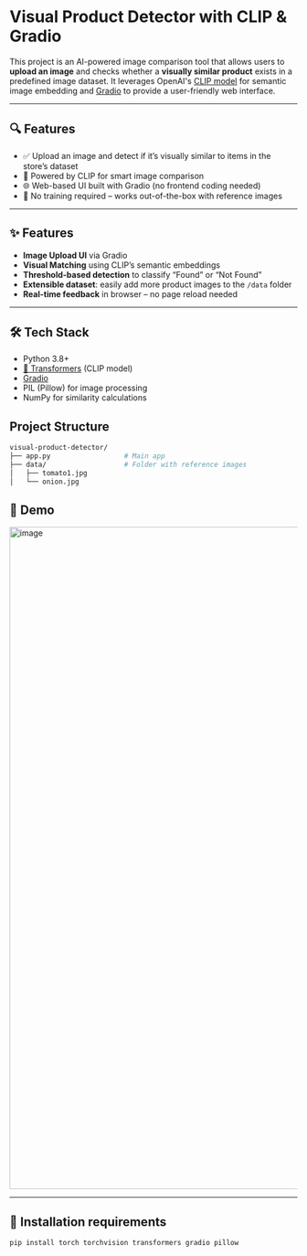 #  Visual Product Detector with CLIP & Gradio

This project is an AI-powered image comparison tool that allows users to **upload an image** and checks whether a **visually similar product** exists in a predefined image dataset. It leverages OpenAI's [CLIP model](https://github.com/openai/CLIP) for semantic image embedding and [Gradio](https://www.gradio.app) to provide a user-friendly web interface.


---

## 🔍 Features

- ✅ Upload an image and detect if it’s visually similar to items in the store’s dataset
- 🤖 Powered by CLIP for smart image comparison
- 🌐 Web-based UI built with Gradio (no frontend coding needed)
- 🧠 No training required – works out-of-the-box with reference images

---
## ✨ Features

- **Image Upload UI** via Gradio
- **Visual Matching** using CLIP’s semantic embeddings
- **Threshold-based detection** to classify “Found” or “Not Found”
- **Extensible dataset**: easily add more product images to the `/data` folder
- **Real-time feedback** in browser – no page reload needed

---

## 🛠 Tech Stack

- Python 3.8+
- [🤗 Transformers](https://huggingface.co/docs/transformers/) (CLIP model)
- [Gradio](https://www.gradio.app/)
- PIL (Pillow) for image processing
- NumPy for similarity calculations

## Project Structure

   ```bash
visual-product-detector/
├── app.py                  # Main app
├── data/                   # Folder with reference images
│   ├── tomato1.jpg
│   └── onion.jpg

 
```

## 📸 Demo

<img width="1159" alt="image" src="https://github.com/user-attachments/assets/7a2086ab-7b7e-48ae-a378-776a89c20417" />


---

## 🚀 Installation requirements


   ```bash
pip install torch torchvision transformers gradio pillow
 
```
